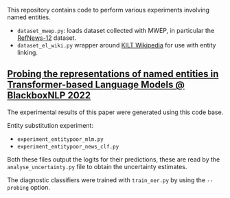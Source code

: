 This repository contains code to perform various experiments involving named entities.

 - `dataset_mwep.py`: loads dataset collected with MWEP, in particular the [RefNews-12](https://github.com/sfschouten/refnews) dataset.
 - `dataset_el_wiki.py` wrapper around [KILT Wikipedia](https://huggingface.co/datasets/kilt_wikipedia) for use with entity linking.


## [Probing the representations of named entities in Transformer-based Language Models @ BlackboxNLP 2022](https://sfschouten.github.io/news/publications/2022/12/02/probing-news-entities.html)
The experimental results of this paper were generated using this code base.

Entity substitution experiment:
 - `experiment_entitypoor_mlm.py`
 - `experiment_entitypoor_news_clf.py`

Both these files output the logits for their predictions, these are read by the `analyse_uncertainty.py` file to obtain the uncertainty estimates.
 
 
The diagnostic classifiers were trained with `train_ner.py` by using the `--probing` option.
